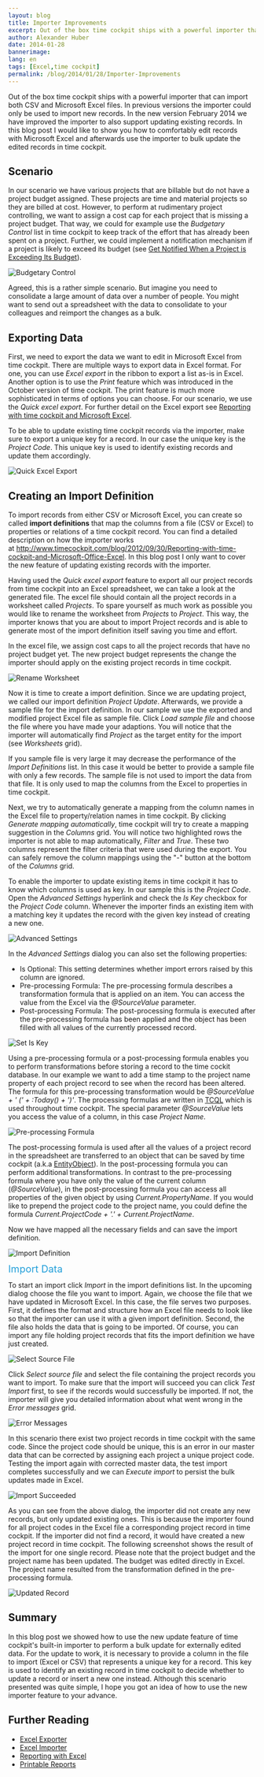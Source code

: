 ```yaml
---
layout: blog
title: Importer Improvements
excerpt: Out of the box time cockpit ships with a powerful importer that can import both CSV and Microsoft Excel files. In previous versions the importer could only be used to import new records. In the new version February 2014 we have improved the importer to also support updating existing records.
author: Alexander Huber
date: 2014-01-28
bannerimage: 
lang: en
tags: [Excel,time cockpit]
permalink: /blog/2014/01/28/Importer-Improvements
---
```


<p>Out of the box time cockpit ships with a powerful importer that can import both CSV and Microsoft Excel files. In previous versions the importer could only be used to import new records. In the new version February 2014 we have improved the importer to also support updating existing records. In this blog post I would like to show you how to comfortably edit records with Microsoft Excel and afterwards use the importer to bulk update the edited records in time cockpit.</p><h2>Scenario</h2><p>In our scenario we have various projects that are billable but do not have a project budget assigned. These projects are time and material projects so they are billed at cost. However, to perform at rudimentary project controlling, we want to assign a cost cap for each project that is missing a project budget. That way, we could for example use the <em>Budgetary Control</em> list in time cockpit to keep track of the effort that has already been spent on a project. Further, we could implement a notification mechanism if a project is likely to exceed its budget (see <a href="~/blog/2012/11/23/Get-Notified-When-a-Project-is-Exceeding-Its-Budget" target="_blank" title="How to get an email notification in time cockpit when a projects exceeds its budget">Get Notified When a Project is Exceeding Its Budget</a>).</p><p>
  <img title="Budgetary Control" src="{{site.baseurl}}/content/images/blog/2014/01/BudgetControl.png" alt="Budgetary Control" />
</p><p>Agreed, this is a rather simple scenario. But imagine you need to consolidate a large amount of data over a number of people. You might want to send out a spreadsheet with the data to consolidate to your colleagues and reimport the changes as a bulk.</p><h2>Exporting Data</h2><p>First, we need to export the data we want to edit in Microsoft Excel from time cockpit. There are multiple ways to export data in Excel format. For one, you can use <em>Excel export</em> in the ribbon to export a list as-is in Excel. Another option is to use the <em>Print</em> feature which was introduced in the October version of time cockpit. The print feature is much more sophisticated in terms of options you can choose. For our scenario, we use the <em>Quick excel export</em>. For further detail on the Excel export see <a href="~/blog/2012/09/30/Reporting-with-time-cockpit-and-Microsoft-Office-Excel" target="_blank" title="Reporting with time cockpit and Microsoft Excel">Reporting with time cockpit and Microsoft Excel</a>. </p><p class="showcase">To be able to update existing time cockpit records via the importer, make sure to export a unique key for a record. In our case the unique key is the <em>Project Code</em>. This unique key is used to identify existing records and update them accordingly.</p><p>
  <img title="Quick Excel Export" src="{{site.baseurl}}/content/images/blog/2014/01/Quick excel export.png" alt="Quick Excel Export" />
</p><h2>Creating an Import Definition</h2><p>To import records from either CSV or Microsoft Excel, you can create so called <strong>import definitions</strong> that map the columns from a file (CSV or Excel) to properties or relations of a time cockpit record. You can find a detailed description on how the importer works at <a href="~/blog/2012/09/30/Reporting-with-time-cockpit-and-Microsoft-Office-Excel">http://www.timecockpit.com/blog/2012/09/30/Reporting-with-time-cockpit-and-Microsoft-Office-Excel</a>. In this blog post I only want to cover the new feature of updating existing records with the importer.</p><p>Having used the <em>Quick excel export</em> feature to export all our project records from time cockpit into an Excel spreadsheet, we can take a look at the generated file. The excel file should contain all the project records in a worksheet called <em>Projects</em>. To spare yourself as much work as possible you would like to rename the worksheet from <em>Projects</em> to <em>Project</em>. This way, the importer knows that you are about to import Project records and is able to generate most of the import definition itself saving you time and effort.</p><p>In the excel file, we assign cost caps to all the project records that have no project budget yet. The new project budget represents the change the importer should apply on the existing project records in time cockpit.</p><p>
  <img title="Rename Worksheet" src="{{site.baseurl}}/content/images/blog/2014/01/Rename Worksheet.png" alt="Rename Worksheet" />
</p><p>Now it is time to create a import definition. Since we are updating project, we called our import definition <em>Project Update</em>. Afterwards, we provide a sample file for the import definition. In our sample we use the exported and modified project Excel file as sample file. Click <em>Load sample file</em> and choose the file where you have made your adaptions. You will notice that the importer will automatically find <em>Project</em> as the target entity for the import (see <em>Worksheets</em> grid). </p><p class="showcase">If you sample file is very large it may decrease the performance of the <em>Import Definitions</em> list. In this case it would be better to provide a sample file with only a few records. The sample file is not used to import the data from that file. It is only used to map the columns from the Excel to properties in time cockpit.</p><p>Next, we try to automatically generate a mapping from the column names in the Excel file to property/relation names in time cockpit. By clicking <em>Generate mapping automatically</em>, time cockpit will try to create a mapping suggestion in the <em>Columns</em> grid. You will notice two highlighted rows the importer is not able to map automatically, <em>Filter</em> and <em>True</em>. These two columns represent the filter criteria that were used during the export. You can safely remove the column mappings using the "-" button at the bottom of the <em>Columns</em> grid.</p><p>To enable the importer to update existing items in time cockpit it has to know which columns is used as key. In our sample this is the <em>Project Code</em>. Open the <em>Advanced Settings</em> hyperlink and check the <em>Is Key</em> checkbox for the <em>Project Code</em> column. Whenever the importer finds an existing item with a matching key it updates the record with the given key instead of creating a new one.</p><p>
  <img title="Advanced Settings" src="{{site.baseurl}}/content/images/blog/2014/01/Advanced Settings.png" alt="Advanced Settings" />
</p><p>In the <em>Advanced Settings</em> dialog you can also set the following properties:</p><ul>
  <li>Is Optional: This setting determines whether import errors raised by this column are ignored.</li>
  <li>Pre-processing Formula: The pre-processing formula describes a transformation formula that is applied on an item. You can access the value from the Excel via the <em>@SourceValue</em> parameter.</li>
  <li>Post-processing Formula: The post-processing formula is executed after the pre-processing formula has been applied and the object has been filled with all values of the currently processed record.</li>
</ul><p>
  <img title="Set Is Key" src="{{site.baseurl}}/content/images/blog/2014/01/SetIsKey.png" alt="Set Is Key" />
</p><p>Using a pre-processing formula or a post-processing formula enables you to perform transformations before storing a record to the time cockit database. In our example we want to add a time stamp to the project name property of each project record to see when the record has been altered. The formula for this pre-processing transformation would be <em>@SourceValue + ' (' + :Today() + ')'</em>. The processing formulas are written in <a href="http://help.timecockpit.com/?topic=html/28e3e0bd-6bd7-4435-930b-69671817bf95.htm" target="_blank">TCQL</a> which is used throughout time cockpit. The special parameter <em>@SourceValue</em> lets you access the value of a column, in this case <em>Project Name</em>. </p><p>
  <img title="Pre-processing Formula" src="{{site.baseurl}}/content/images/blog/2014/01/Pre-processing.png" alt="Pre-processing Formula" />
</p><p>The post-processing formula is used after all the values of a project record in the spreadsheet are transferred to an object that can be saved by time cockpit (a.k.a <a href="http://help.timecockpit.com/?topic=html/dfbc3e13-f897-51fd-b343-445a00f695b8.htm" target="_blank">EntityObject</a>). In the post-processing formula you can perform additional transformations. In contrast to the pre-processing formula where you have only the value of the current column (<em>@SourceValue</em>), in the post-processing formula you can access all properties of the given object by using <em>Current.PropertyName</em>. If you would like to prepend the project code to the project name, you could define the formula <em>Current.ProjectCode + '.' + Current.ProjectName</em>. </p><p>Now we have mapped all the necessary fields and can save the import definition. </p><p>
  <img title="Import Definition" src="{{site.baseurl}}/content/images/blog/2014/01/Project Update Def.png" alt="Import Definition" />
</p><p>
  <span style="color: rgb(37, 160, 218); font-size: 20px; line-height: 20px;">Import Data</span>
  <br />
</p><p>To start an import click <em>Import</em> in the import definitions list. In the upcoming dialog choose the file you want to import. Again, we choose the file that we have updated in Microsoft Excel. In this case, the file serves two purposes. First, it defines the format and structure how an Excel file needs to look like so that the importer can use it with a given import definition. Second, the file also holds the data that is going to be imported. Of course, you can import any file holding project records that fits the import definition we have just created. </p><p>
  <img title="Select Source File" src="{{site.baseurl}}/content/images/blog/2014/01/Start Import.png" alt="Select Source File" />
</p><p>Click <em>Select source file</em> and select the file containing the project records you want to import. To make sure that the import will succeed you can click <em>Test Import</em> first, to see if the records would successfully be imported. If not, the importer will give you detailed information about what went wrong in the <em>Error messages</em> grid.</p><p>
  <img title="Error Messages" src="{{site.baseurl}}/content/images/blog/2014/01/Errors.png" alt="Error Messages" />
</p><p>In this scenario there exist two project records in time cockpit with the same code. Since the project code should be unique, this is an error in our master data that can be corrected by assigning each project a unique project code. Testing the import again with corrected master data, the test import completes successfully and we can <em>Execute import</em> to persist the bulk updates made in Excel.</p><p>
  <img title="Import Succeeded" src="{{site.baseurl}}/content/images/blog/2014/01/Import Succeeded.png" alt="Import Succeeded" />
</p><p>As you can see from the above dialog, the importer did not create any new records, but only updated existing ones. This is because the importer found for all project codes in the Excel file a corresponding project record in time cockpit. If the importer did not find a record, it would have created a new project record in time cockpit. The following screenshot shows the result of the import for one single record. Please note that the project budget and the project name has been updated. The budget was edited directly in Excel. The project name resulted from the transformation defined in the pre-processing formula.</p><p>
  <img title="Updated Record" src="{{site.baseurl}}/content/images/blog/2014/01/Updated Record.png" alt="Updated Record" />
</p><h2>Summary</h2><p>In this blog post we showed how to use the new update feature of time cockpit's built-in importer to perform a bulk update for externally edited data. For the update to work, it is necessary to provide a column in the file to import (Excel or CSV) that represents a unique key for a record. This key is used to <span lang="EN-US">identify</span> an existing record in time cockpit to decide whether to update a record or insert a new one instead. Although this scenario presented was quite simple, I hope you got an idea of how to use the new importer feature to your advance.</p><h2>Further Reading</h2><ul>
  <li>
    <a href="http://help.timecockpit.com/?topic=html/77e1bfc5-2e00-4348-9208-cba65638f3b5.htm" target="_blank" title="Export data from time cockpit in Excel">Excel Exporter</a>
    <br />
  </li>
  <li>
    <a href="http://help.timecockpit.com/?topic=html/ee560e49-e503-4d80-9167-2e6533f50dbe.htm" target="_blank" title="Import data from Excel to time cockpit">Excel Importer</a>
    <br />
  </li>
  <li>
    <a href="~/blog/2012/09/30/Reporting-with-time-cockpit-and-Microsoft-Office-Excel" title="Reporting with time cockpit and Microsoft Office Excel">Reporting with Excel</a>
    <br />
  </li>
  <li>
    <a href="~/blog/2013/11/27/Reporting-Preview-Improvements" title="Get printable reports in time cockpit">Printable Reports</a>
    <br />
  </li>
</ul>